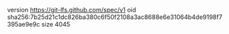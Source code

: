version https://git-lfs.github.com/spec/v1
oid sha256:7b25d21c1dc826ba380c6f50f2108a3ac8688e6e31064b4de9198f7395ae9e9c
size 4045
